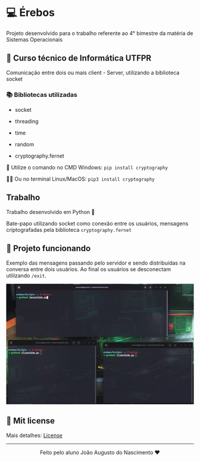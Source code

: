 # 💻 Érebos

Projeto desenvolvido para o trabalho referente ao 4° bimestre da matéria de Sistemas Operacionais

## 📐 Curso técnico de Informática UTFPR

Comunicação entre dois ou mais client - Server, utilizando a biblioteca socket

###  📚 Bibliotecas utilizadas

- socket

- threading

- time

- random

- cryptography.fernet 

 🧩 Utilize o comando no CMD Windows: `pip install cryptography`

 🐧🍎 Ou no terminal Linux/MacOS: `pip3 install cryptography`

## Trabalho

Trabalho desenvolvido em Python 🐍

Bate-papo utilizando socket como conexão entre os usuários, mensagens criptografadas pela biblioteca `cryptography.fernet`

## 👾 Projeto funcionando

Exemplo das mensagens passando pelo servidor e sendo distribuídas na conversa entre dois usuários. Ao final os usuários se desconectam utilizando `/exit`.
<div align="center">
    <img src="./.github/run.gif" >
</div>

## 📝 Mit license

Mais detalhes: [License](/LICENSE)

---
<div align = "center">Feito pelo aluno João Augusto do Nascimento ❤</div>
